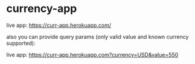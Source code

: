 # currency-app

live app: https://curr-app.herokuapp.com/

also you can provide query params (only valid value and known currency supported):

live app: https://curr-app.herokuapp.com?currency=USD&value=550
